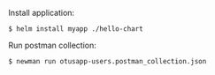 Install application:


```console
$ helm install myapp ./hello-chart
```

Run postman collection:


```console
$ newman run otusapp-users.postman_collection.json
```